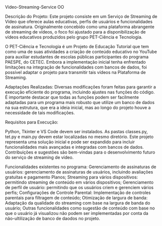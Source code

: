 Video-Streaming-Service OO

Descrição do Projeto:
Este projeto consiste em um Serviço de Streaming de Vídeo que oferece aulas educativas, perfis de usuários e funcionalidades de assinatura. Originalmente concebido como uma plataforma abrangente de streaming de vídeos, o foco foi ajustado para a disponibilização de vídeos educativos produzidos pelo grupo PET-Ciência e Tecnologia.


O PET-Ciência e Tecnologia é um Projeto de Educação Tutorial que tem como uma de suas atividades a criação de conteúdo educativo no YouTube para auxiliar estudantes de escolas públicas participantes do programa PAESPE, do CETEC. Embora a implementação inicial tenha enfrentado limitações na integração de funcionalidades com bancos de dados, foi possível adaptar o projeto para transmitir tais vídeos na Plataforma de Streaming.

Adaptações Realizadas:
Diversas modificações foram feitas para garantir a execução eficiente do programa, incluindo ajustes nas funções do código. É importante destacar que todas as funções podem ser facilmente adaptadas para um programa mais robusto que utilize um banco de dados na sua estrutura, que era a ideia inicial, mas ao longo do projeto houve a necessidade de tais modificações.

Requisitos para Execução:

Python, Tkinter e VS Code devem ser instalados.
As pastas classes.py, tet.py e main.py devem estar localizadas no mesmo diretório.
Este projeto representa uma solução inicial e pode ser expandido para incluir funcionalidades mais avançadas e integradas com bancos de dados. Contribuições e sugestões são bem-vindas para o desenvolvimento futuro do serviço de streaming de vídeo.


Funcionalidades existentes no programa:
Gerenciamento de assinaturas de usuários: gerenciamento de assinaturas de usuários, incluindo avaliações gratuitas e pagamento
Planos;
Streaming para vários dispositivos: permitindo streaming de conteúdo em vários dispositivos; Gerenciamento de perfil de usuário: permitindo que os usuários criem e gerenciem vários perfis;
Configurações de Controle Parental: Implementação de controles parentais para filtragem de conteúdo; Otimização de largura de banda: Adaptação da qualidade do streaming com base na largura de banda do usuário;
Outras funcionalidades como sugestão de conteúdo com base no que o usuário já visualizou não podem ser implementadas por conta da não-ultilização de banco de daodos no projeto.
